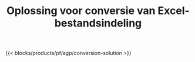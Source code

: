 ﻿---
title: Oplossing voor conversie van Excel-bestandsindeling 
weight: 7730
url: /nl/conversion
description: Converteer Excel-bestanden naar PDF, DOCX, PPTX, XLS, XLSX, XLSM, XLSB, ODS, CSV, TSV, HTML, JPG, BMP, PNG, SVG, TIFF, XPS, MHTML en Markdown.
---
{{< blocks/products/pf/agp/conversion-solution >}} 